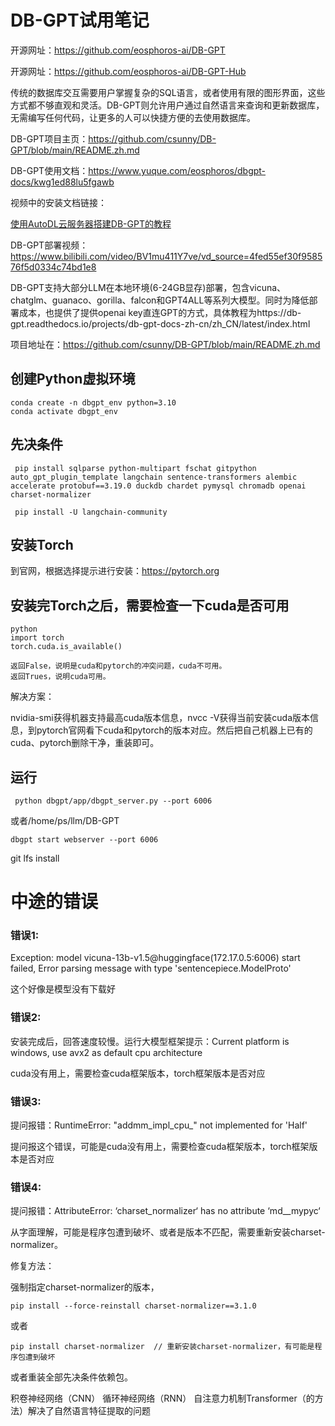 # DB-GPT试用笔记

开源网址：https://github.com/eosphoros-ai/DB-GPT

开源网址：https://github.com/eosphoros-ai/DB-GPT-Hub

传统的数据库交互需要用户掌握复杂的SQL语言，或者使用有限的图形界面，这些方式都不够直观和灵活。DB-GPT则允许用户通过自然语言来查询和更新数据库，无需编写任何代码，让更多的人可以快捷方便的去使用数据库。

DB-GPT项目主页：https://github.com/csunny/DB-GPT/blob/main/README.zh.md

DB-GPT使用文档：https://www.yuque.com/eosphoros/dbgpt-docs/kwg1ed88lu5fgawb

视频中的安装文档链接：

[使用AutoDL云服务器搭建DB-GPT的教程](https://r.mckt3.fashiontech.top/AI/DB-GPT/DB-GPT用私有化LLM技术定义数据库下一代交互方式/DB-GPT云服务器安装文档.pdf?OSSAccessKeyId=LTAI4Fy7h96gJaRHCAqzUkJN&Expires=1705379711&Signature=ACI8XdxR%2BkjcSLhYkIP95TxHevE%3D)

DB-GPT部署视频：https://www.bilibili.com/video/BV1mu411Y7ve/vd_source=4fed55ef30f958576f5d0334c74bd1e8

DB-GPT支持大部分LLM在本地环境(6-24GB显存)部署，包含vicuna、chatglm、guanaco、gorilla、falcon和GPT4ALL等系列大模型。同时为降低部署成本，也提供了提供openai key直连GPT的方式，具体教程为https://db-gpt.readthedocs.io/projects/db-gpt-docs-zh-cn/zh_CN/latest/index.html 

 项目地址在：https://github.com/csunny/DB-GPT/blob/main/README.zh.md
 
## 创建Python虚拟环境

```
conda create -n dbgpt_env python=3.10
conda activate dbgpt_env
```

## 先决条件
```
 pip install sqlparse python-multipart fschat gitpython auto_gpt_plugin_template langchain sentence-transformers alembic accelerate protobuf==3.19.0 duckdb chardet pymysql chromadb openai charset-normalizer

 pip install -U langchain-community
```

## 安装Torch

到官网，根据选择提示进行安装：https://pytorch.org

## 安装完Torch之后，需要检查一下cuda是否可用

```
python
import torch
torch.cuda.is_available()

返回False，说明是cuda和pytorch的冲突问题，cuda不可用。
返回Trues，说明cuda可用。
```

解决方案：

nvidia-smi获得机器支持最高cuda版本信息，nvcc -V获得当前安装cuda版本信息，到pytorch官网看下cuda和pytorch的版本对应。然后把自己机器上已有的cuda、pytorch删除干净，重装即可。

## 运行
```
 python dbgpt/app/dbgpt_server.py --port 6006
```
或者/home/ps/llm/DB-GPT
```
dbgpt start webserver --port 6006
```


git lfs install


# 中途的错误

### 错误1:
Exception: model vicuna-13b-v1.5@huggingface(172.17.0.5:6006) start failed, Error parsing message with type 'sentencepiece.ModelProto'

这个好像是模型没有下载好

### 错误2:
安装完成后，回答速度较慢。运行大模型框架提示：Current platform is windows, use avx2 as default cpu architecture

cuda没有用上，需要检查cuda框架版本，torch框架版本是否对应

### 错误3:

提问报错：RuntimeError: "addmm_impl_cpu_" not implemented for 'Half'

提问报这个错误，可能是cuda没有用上，需要检查cuda框架版本，torch框架版本是否对应

### 错误4:

提问报错：AttributeError: ‘charset_normalizer‘ has no attribute ‘md__mypyc‘

从字面理解，可能是程序包遭到破坏、或者是版本不匹配，需要重新安装charset-normalizer。

修复方法：

强制指定charset-normalizer的版本，
```
pip install --force-reinstall charset-normalizer==3.1.0
```

或者
```
pip install charset-normalizer  // 重新安装charset-normalizer，有可能是程序包遭到破坏
```

或者重装全部先决条件依赖包。


积卷神经网络（CNN）
循环神经网络（RNN）
自注意力机制Transformer（的方法）解决了自然语言特征提取的问题